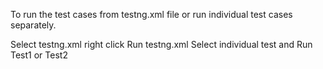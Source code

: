 
To run the test cases from testng.xml file or run individual test cases separately.


Select testng.xml right click Run testng.xml
Select individual test and Run Test1 or Test2
